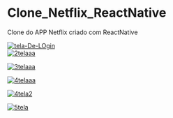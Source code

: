 # Clone_Netflix_ReactNative
Clone do APP Netflix criado com ReactNative

<a href="https://ibb.co/CvHsTjQ"><img src="https://i.ibb.co/2PkYfzd/tela-De-LOgin.jpg" alt="tela-De-LOgin" border="0"></a>
<br/>
<a href="https://ibb.co/vPhtbLZ"><img src="https://i.ibb.co/BZG1mTq/2telaaa.jpg" alt="2telaaa" border="0"></a>



<a href="https://ibb.co/qWzTR7F"><img src="https://i.ibb.co/s6h8FbJ/3telaaa.jpg" alt="3telaaa" border="0"></a>



<a href="https://ibb.co/LgRtc4L"><img src="https://i.ibb.co/X5LsKmh/4telaaa.jpg" alt="4telaaa" border="0"></a>



<a href="https://ibb.co/YympGFr"><img src="https://i.ibb.co/JyV5Pwh/4tela2.jpg" alt="4tela2" border="0"></a>



<a href="https://ibb.co/mGdndHM"><img src="https://i.ibb.co/Cz4j4nT/5tela.jpg" alt="5tela" border="0"></a>

